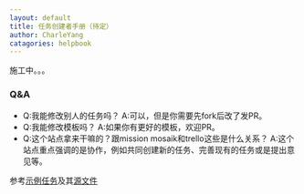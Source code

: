 ```yaml
---
layout: default
title: 任务创建者手册（待定）
author: CharleYang
catagories: helpbook 
---
```


施工中。。。

### Q&A
- Q:我能修改别人的任务吗？
  A:可以，但是你需要先fork后改了发PR。
- Q:我能修改模板吗？
  A:如果你有更好的模板，欢迎PR。
- Q:这个站点拿来干嘛的？跟mission mosaik和trello这些是什么关系？
  A:这个站点重点强调的是协作，例如共同创建新的任务、完善现有的任务或是提出意见等。

参考[示例任务](https://missions.nia.ac.cn/Creators/tutorial-6)及其[源文件](https://github.com/UESTC-Ingress/campus_missions/blob/master/_posts/2018-04-25-test-6.md)
